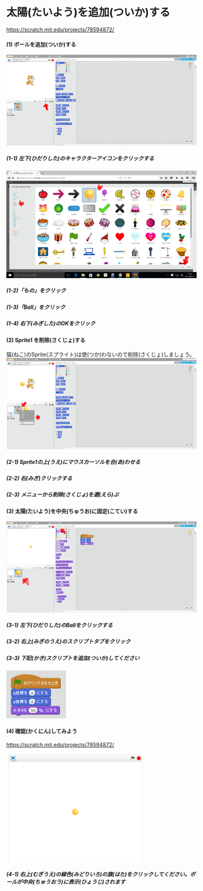 # 太陽(たいよう)を追加(ついか)する
https://scratch.mit.edu/projects/78594872/

#### (1) ボールを追加(ついか)する
![](f1_001a.png)
##### (1-1) 左下(ひだりした)のキャラクターアイコンをクリックする

![](f1_002a.png)
##### (1-2)「もの」をクリック
##### (1-3)「Ball」をクリック
##### (1-4) 右下(みぎした)のOKをクリック

#### (2) Sprite1 を削除(さくじょ)する
猫(ねこ)のSprite(スプライト)は使(つか)わないので削除(さくじょ)しましょう。 
![](f1_003a.png)

##### (2-1) Sprite1の上(うえ)にマウスカーソルを合(あ)わせる

##### (2-2) 右(みぎ)クリックする

##### (2-3) メニューから削除(さくじょ)を選(えら)ぶ

#### (3) 太陽(たいよう)を中央(ちゅうお)に固定(こてい)する
![](f1_004a.png)

##### (3-1) 左下(ひだりした)のBallをクリックする
##### (3-2) 右上(みぎのうえ)のスクリプトタブをクリック

##### (3-3) 下記(かき)スクリプトを追加(ついか)してください
![](f1_005a.png)


#### (4) 確認(かくにん)してみよう
https://scratch.mit.edu/projects/78594872/

![](create_sun_scratch_001.png)

##### (4-1) 右上(むぎうえ)の緑色(みどりいろ)の旗(はた)をクリックしてください。ボールが中央(ちゅうおう)に表示(ひょうじ)されます


